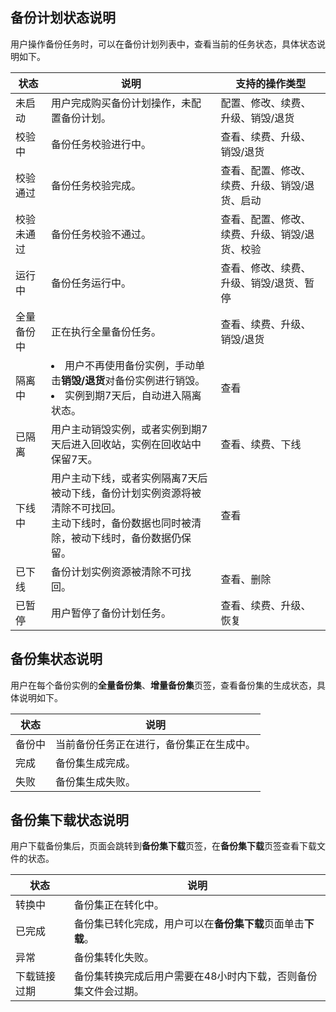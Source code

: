 ## 备份计划状态说明

用户操作备份任务时，可以在备份计划列表中，查看当前的任务状态，具体状态说明如下。

| **状态**   | **说明**                                                     | **支持的操作类型**                 |
| ---------- | ------------------------------------------------------------ | ---------------------------------- |
| 未启动     | 用户完成购买备份计划操作，未配置备份计划。                   | 配置、修改、续费、升级、销毁/退货 |
| 校验中     | 备份任务校验进行中。                                         | 查看、续费、升级、销毁/退货    |
| 校验通过   | 备份任务校验完成。                                           | 查看、配置、修改、续费、升级、销毁/退货、启动 |
| 校验未通过 | 备份任务校验不通过。                                         | 查看、配置、修改、续费、升级、销毁/退货、校验 |
| 运行中     | 备份任务运行中。                                             | 查看、修改、续费、升级、销毁/退货、暂停 |
| 全量备份中 | 正在执行全量备份任务。                                       | 查看、续费、升级、销毁/退货   |
| 隔离中     | <li>用户不再使用备份实例，手动单击**销毁/退货**对备份实例进行销毁。<li>实例到期7天后，自动进入隔离状态。</li> | 查看   |
| 已隔离     | 用户主动销毁实例，或者实例到期7天后进入回收站，实例在回收站中保留7天。 | 查看、续费、下线                   |
| 下线中     | 用户主动下线，或者实例隔离7天后被动下线，备份计划实例资源将被清除不可找回。<br>主动下线时，备份数据也同时被清除，被动下线时，备份数据仍保留。 | 查看                               |
| 已下线     | 备份计划实例资源被清除不可找回。                  | 查看、删除                       |
| 已暂停     | 用户暂停了备份计划任务。                                     | 查看、续费、升级、恢复       |

## 备份集状态说明

用户在每个备份实例的**全量备份集**、**增量备份集**页签，查看备份集的生成状态，具体说明如下。

| **状态** | **说明**                                 |
| -------- | ---------------------------------------- |
| 备份中   | 当前备份任务正在进行，备份集正在生成中。 |
| 完成     | 备份集生成完成。                         |
| 失败     | 备份集生成失败。                         |

## 备份集下载状态说明

用户下载备份集后，页面会跳转到**备份集下载**页签，在**备份集下载**页签查看下载文件的状态。

| **状态**     | **说明**                                                     |
| ------------ | ------------------------------------------------------------ |
| 转换中       | 备份集正在转化中。                                           |
| 已完成       | 备份集已转化完成，用户可以在**备份集下载**页面单击**下载**。 |
| 异常         | 备份集转化失败。                                             |
| 下载链接过期 | 备份集转换完成后用户需要在48小时内下载，否则备份集文件会过期。 |

